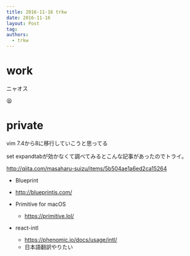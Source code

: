 ```yaml
---
title: 2016-11-16 trkw
date: 2016-11-16
layout: Post
tag:  
authors:
  - trkw
---
```


# work
ニャオス

😫

# private

vim 7.4から8に移行していこうと思ってる

set expandtabが効かなくて調べてみるとこんな記事があったのでトライ。

http://qiita.com/masaharu-suizu/items/5b504ae1a6ed2ca15264

- Blueprint
- http://blueprintjs.com/

- Primitive for macOS
  - https://primitive.lol/

- react-intl
  - https://phenomic.io/docs/usage/intl/
  - 日本語翻訳やりたい

